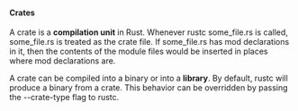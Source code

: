 #### Crates

A crate is a **compilation unit** in Rust. Whenever rustc some_file.rs is called, some_file.rs is treated as the crate file. If some_file.rs has mod declarations in it, then the contents of the module files would be inserted in places where mod declarations are.

A crate can be compiled into a binary or into a **library**. By default, rustc will produce a binary from a crate. This behavior can be overridden by passing the --crate-type flag to rustc.
